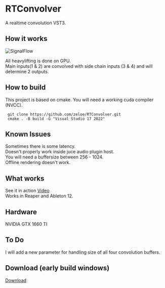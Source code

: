 # RTConvolver
A realtime convolution VST3.
## How it works

![SignalFlow](https://github.com/user-attachments/assets/4eb5a563-39f0-47b4-afc2-9028b1854ef8)

All heavylifting is done on GPU. \
Main inputs(1 & 2) are convolved with side chain inputs (3 & 4)  and will determine 2 outputs.

## How to build
This project is based on cmake.
You will need a working cuda compiler (NVCC).
 ```shell
  git clone https://github.com/zeloe/RTConvolver.git
  cmake . -B build -G "Visual Studio 17 2022"
```

## Known Issues
Sometimes there is some latency. \
Doesn't properly work inside juce audio plugin host. \
You will need a buffersize between 256 - 1024. \
Offline rendering doesn't work.
## What works
See it in action [Video](https://youtu.be/UnypuxxIxOg) \
Works in Reaper and Ableton 12.
## Hardware
NVIDIA GTX 1660 TI

## To Do
I will add a new parameter for handling size of all four convolution buffers.  

## Download (early build windows)
[Download](https://github.com/zeloe/RTConvolver/releases/tag/v.0.0.1)
